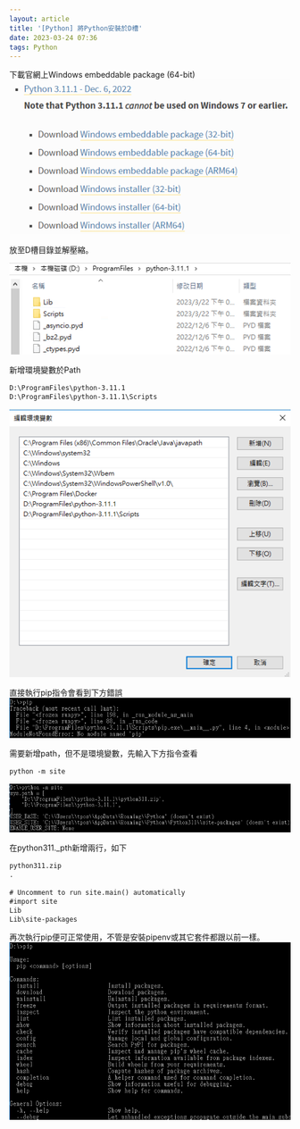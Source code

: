 ```yaml
---
layout: article
title: '[Python] 將Python安裝於D槽'
date: 2023-03-24 07:36
tags: Python
---
```

<!--more-->
下載官網上Windows embeddable package (64-bit)
![](/assets/python_version_list.png)

放至D槽目錄並解壓縮。

![](/assets/python_dir.png)

新增環境變數於Path
```
D:\ProgramFiles\python-3.11.1
D:\ProgramFiles\python-3.11.1\Scripts
```
![](/assets/python_var_path.png)

直接執行pip指令會看到下方錯誤
![](/assets/python_pip_error.png)

需要新增path，但不是環境變數，先輸入下方指令查看
```ps
python -m site
```
![](/assets/python_m_site.png)

在python311._pth新增兩行，如下
```
python311.zip
.

# Uncomment to run site.main() automatically
#import site
Lib
Lib\site-packages
```

再次執行pip便可正常使用，不管是安裝pipenv或其它套件都跟以前一樣。
![](/assets/python_pip.png)